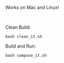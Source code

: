 <p>Works on Mac and Linux!</p>
</br>
<p>Clean Build:</p>
<pre><code>bash clean_it.sh</code></pre>
<p>Build and Run:</p>
<pre><code>bash compose_it.sh</code></pre>